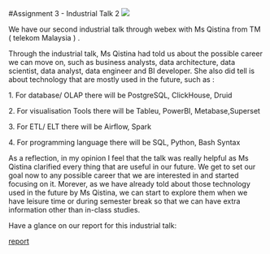 #Assignment 3 - Industrial Talk 2
<img src = https://github.com/miqbaltariq/SECP1513/assets/148403179/6e0ad600-fae9-4e01-a9aa-ba5572cabcf7 >
<p>We have our second industrial talk through webex with Ms Qistina from TM ( telekom Malaysia ) . </p>
<p>Through the industrial talk, Ms Qistina had told us about the possible career we can move on, such as business analysts, data architecture, data scientist, data analyst, data engineer and BI developer. She also did tell is about technology that are mostly used in the future, such as :
<p>1. For database/ OLAP there will be PostgreSQL, ClickHouse, Druid <p/>
<p>2. For visualisation Tools there will be Tableu, PowerBI, Metabase,Superset</p>
 <p>3. For ETL/ ELT there will be Airflow, Spark</p>
 <p>4. For programming language there will be SQL, Python, Bash Syntax </p>
 <p>As a reflection, in my opinion I feel that the talk was really helpful as Ms Qistina clarified every thing that are useful in our future. We get to set our goal now to any possible career that we are interested in and started focusing on it. Morever, as we have already told about those technology used in the future by Ms Qistina, we can start to explore them when we have leisure time or during semester break so that we can have extra information other than in-class studies.</p>

<p>Have a glance on our report for this industrial talk:</p>

<a href = "https://drive.google.com/file/d/1uERvJ_5EBWmVDh80mfBHqmNQeuh2D68b/view?usp=sharing)https://drive.google.com/file/d/1uERvJ_5EBWmVDh80mfBHqmNQeuh2D68b/view?usp=sharing" > report</a>

